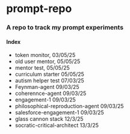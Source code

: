 # prompt-repo

### A repo to track my prompt experiments

#### Index
- token monitor, 03/05/25
- old user mentor, 05/05/25
- mentor test, 05/05/25
- curriculum starter 05/05/25
- autism helper test 07/03/25
- Feynman-agent 09/03/25
- coherennce-agent 09/03/25
- engagement-1 09/03/25
- philosophical-reproduction-agent 09/03/25
- salesforce-engagement-1 09/03/25
- glass cannon stack 12/3/25
- socratic-critical-architect 13/3/25
